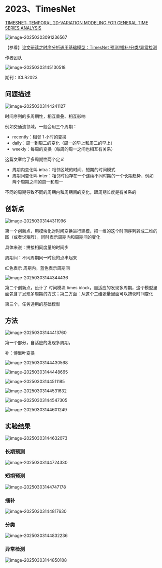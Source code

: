 # 2023、TimesNet

[TIMESNET: TEMPORAL 2D-VARIATION MODELING
FOR GENERAL TIME SERIES ANALYSIS](https://openreview.net/pdf?id=ju_Uqw384Oq)

![image-20250303091236567](images/image-20250303091236567.png)

【参看】[论文研读之时序分析通用基础模型：TimesNet 预测/插补/分类/异常检测](https://www.bilibili.com/video/BV1Ka4y1k7XY?spm_id_from=333.788.videopod.sections&vd_source=ddd7d236ab3e9b123c4086c415f4939e)

作者团队

![image-20250303145130518](images/image-20250303145130518.png)

期刊：ICLR2023

## 问题描述

![image-20250303144241127](images/image-20250303144241127.png)





时间序列的多周期性，相互重叠、相互影响

例如交通流领域，一般会用三个周期：

- recently：相邻 1 小时的变换
- daily：周一到周二的变化（周一的早上和周二的早上）
- weekly：每周的变换（每周的周一之间也相互有关系）



这篇文章给了多周期性两个定义

- 周期内变化叫 intra：相邻区域的时间、短期的时间模式
- 周期间变化叫 inter：相邻时段存在一个连续不同时期的一个长期趋势，例如 两个周期之间的周一和周一

不同的周期导致不同的周期内和周期间的变化，跟周期长度是有关系的



## 创新点

![image-20250303144311996](images/image-20250303144311996.png)

第一个创新点，用模块化对时间变换进行建模，把一维的这个时间序列转成二维的图（或者说矩阵），同时表示周期内和周期间的变化

具体来说：拼接相同度量的时间步

周期间：不同周期同一时段的点串起来

红色表示 周期内，蓝色表示周期间



![image-20250303144344436](images/image-20250303144344436.png)

第二个创新点，设计了 时间模块 times block，自适应的发现多周期，这个模型里面包含了发现多周期的方式；第二方面：从这个二维张量里面可以捕获时间变化

第三个，任务通用的基础模型

## 方法



![image-20250303144413760](images/image-20250303144413760.png)



第一个部分，自适应的发现多周期，

补：傅里叶变换

![image-20250303144430568](images/image-20250303144430568.png)







![image-20250303144448665](images/image-20250303144448665.png)





![image-20250303144511185](images/image-20250303144511185.png)



![image-20250303144531632](images/image-20250303144531632.png)



![image-20250303144547305](images/image-20250303144547305.png)





![image-20250303144601249](images/image-20250303144601249.png)





## 实验结果



![image-20250303144632073](images/image-20250303144632073.png)



### 长期预测

![image-20250303144724330](images/image-20250303144724330.png)









### 短期预测

![image-20250303144747178](images/image-20250303144747178.png)



### 插补

![image-20250303144817630](images/image-20250303144817630.png)



### 分类

![image-20250303144832236](images/image-20250303144832236.png)



### 异常检测

![image-20250303144850108](images/image-20250303144850108.png)